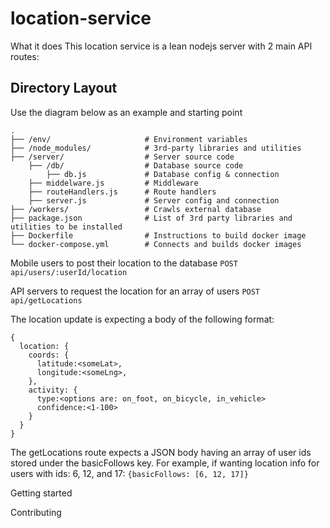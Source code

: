 # location-service

What it does 
This location service is a lean nodejs server with 2 main API routes:





## Directory Layout

Use the diagram below as an example and starting point 

```
.
├── /env/                     # Environment variables
├── /node_modules/            # 3rd-party libraries and utilities
├── /server/                  # Server source code
    ├── /db/                  # Database source code
        ├── db.js             # Database config & connection
    ├── middelware.js         # Middleware
    ├── routeHandlers.js      # Route handlers
    ├── server.js             # Server config and connection
├── /workers/                 # Crawls external database
├── package.json              # List of 3rd party libraries and utilities to be installed
├── Dockerfile                # Instructions to build docker image
└── docker-compose.yml        # Connects and builds docker images
```


Mobile users to post their location to the database 
`POST api/users/:userId/location`

API servers to request the location for an array of users
`POST api/getLocations`

The location update is expecting a body of the following format:
```
{
  location: {
    coords: {
      latitude:<someLat>,
      longitude:<someLng>,
    },
    activity: {
      type:<options are: on_foot, on_bicycle, in_vehicle>
      confidence:<1-100>
    }
  }
}
```

The getLocations route expects a JSON body having an array of user ids stored under the basicFollows key. For example, if wanting location info for users with ids: 6, 12, and 17:
`{basicFollows: [6, 12, 17]}`

Getting started 


Contributing 

